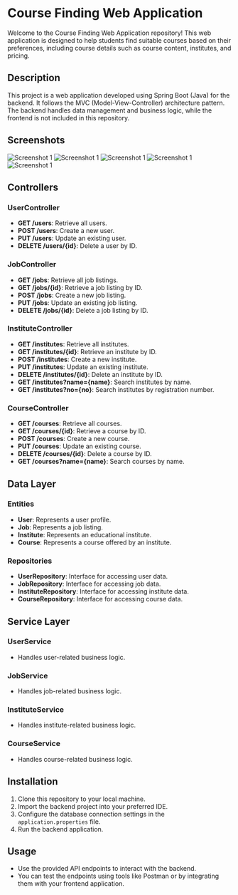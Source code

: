 # Course Finding Web Application

Welcome to the Course Finding Web Application repository! This web application is designed to help students find suitable courses based on their preferences, including course details such as course content, institutes, and pricing.

## Description

This project is a web application developed using Spring Boot (Java) for the backend. It follows the MVC (Model-View-Controller) architecture pattern. The backend handles data management and business logic, while the frontend is not included in this repository.
## Screenshots

![Screenshot 1](https://github.com/Gehan99/2nd-Year-Final-Project/blob/main/1.jpg)
![Screenshot 1](https://github.com/Gehan99/2nd-Year-Final-Project/blob/main/2.jpg)
![Screenshot 1](https://github.com/Gehan99/2nd-Year-Final-Project/blob/main/3.jpg)
![Screenshot 1](https://github.com/Gehan99/2nd-Year-Final-Project/blob/main/4.jpg)
![Screenshot 1](https://github.com/Gehan99/2nd-Year-Final-Project/blob/main/5.jpeg)


## Controllers

### UserController

- **GET /users**: Retrieve all users.
- **POST /users**: Create a new user.
- **PUT /users**: Update an existing user.
- **DELETE /users/{id}**: Delete a user by ID.

### JobController

- **GET /jobs**: Retrieve all job listings.
- **GET /jobs/{id}**: Retrieve a job listing by ID.
- **POST /jobs**: Create a new job listing.
- **PUT /jobs**: Update an existing job listing.
- **DELETE /jobs/{id}**: Delete a job listing by ID.

### InstituteController

- **GET /institutes**: Retrieve all institutes.
- **GET /institutes/{id}**: Retrieve an institute by ID.
- **POST /institutes**: Create a new institute.
- **PUT /institutes**: Update an existing institute.
- **DELETE /institutes/{id}**: Delete an institute by ID.
- **GET /institutes?name={name}**: Search institutes by name.
- **GET /institutes?no={no}**: Search institutes by registration number.

### CourseController

- **GET /courses**: Retrieve all courses.
- **GET /courses/{id}**: Retrieve a course by ID.
- **POST /courses**: Create a new course.
- **PUT /courses**: Update an existing course.
- **DELETE /courses/{id}**: Delete a course by ID.
- **GET /courses?name={name}**: Search courses by name.

## Data Layer

### Entities

- **User**: Represents a user profile.
- **Job**: Represents a job listing.
- **Institute**: Represents an educational institute.
- **Course**: Represents a course offered by an institute.

### Repositories

- **UserRepository**: Interface for accessing user data.
- **JobRepository**: Interface for accessing job data.
- **InstituteRepository**: Interface for accessing institute data.
- **CourseRepository**: Interface for accessing course data.

## Service Layer

### UserService

- Handles user-related business logic.

### JobService

- Handles job-related business logic.

### InstituteService

- Handles institute-related business logic.

### CourseService

- Handles course-related business logic.

## Installation

1. Clone this repository to your local machine.
2. Import the backend project into your preferred IDE.
3. Configure the database connection settings in the `application.properties` file.
4. Run the backend application.

## Usage

- Use the provided API endpoints to interact with the backend.
- You can test the endpoints using tools like Postman or by integrating them with your frontend application.

